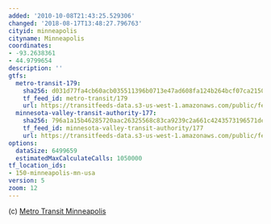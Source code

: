 ```yaml
---
added: '2010-10-08T21:43:25.529306'
changed: '2018-08-17T13:48:27.796763'
cityid: minneapolis
cityname: Minneapolis
coordinates:
- -93.2638361
- 44.9799654
description: ''
gtfs:
  metro-transit-179:
    sha256: d031d77fa4cb60acb035511396b0713e47ad608fa124b264bcf07ca215098c2e
    tf_feed_id: metro-transit/179
    url: https://transitfeeds-data.s3-us-west-1.amazonaws.com/public/feeds/metro-transit/179/20180816/gtfs.zip
  minnesota-valley-transit-authority-177:
    sha256: 796a1a15b46285720aac26325568c83ca9239c2a661c4243573196571deb8402
    tf_feed_id: minnesota-valley-transit-authority/177
    url: https://transitfeeds-data.s3-us-west-1.amazonaws.com/public/feeds/minnesota-valley-transit-authority/177/20180806/gtfs.zip
options:
  dataSize: 6499659
  estimatedMaxCalculateCalls: 1050000
tf_location_ids:
- 150-minneapolis-mn-usa
version: 5
zoom: 12
---
```


(c) [Metro Transit Minneapolis](http://www.metrotransit.org/)
